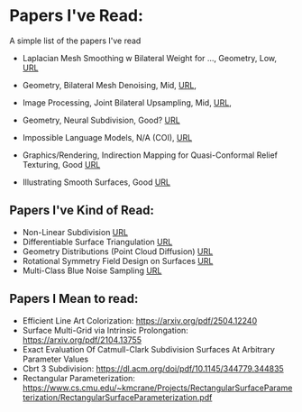 # Papers I've Read:

A simple list of the papers I've read

- Laplacian Mesh Smoothing w Bilateral Weight for ..., Geometry, Low, [URL](https://ieeexplore.ieee.org/stamp/stamp.jsp?tp=&arnumber=10718856&tag=1)
- Geometry, Bilateral Mesh Denoising, Mid, [URL](https://dl.acm.org/doi/pdf/10.1145/1201775.882368),
- Image Processing, Joint Bilateral Upsampling, Mid, [URL](https://dl.acm.org/doi/pdf/10.1145/1275808.1276497),
- Geometry, Neural Subdivision, Good? [URL](https://arxiv.org/pdf/2005.01819)

- Impossible Language Models, N/A (COI), [URL](https://arxiv.org/pdf/2401.06416)
- Graphics/Rendering, Indirection Mapping for Quasi-Conformal Relief Texturing, Good [URL](https://dl.acm.org/doi/pdf/10.1145/1342250.1342280)
- Illustrating Smooth Surfaces, Good [URL](https://dl.acm.org/doi/pdf/10.1145/344779.345074)

## Papers I've Kind of Read:

- Non-Linear Subdivision [URL](https://people.engr.tamu.edu/schaefer/research/nonlinearSub.pdf)
- Differentiable Surface Triangulation [URL](https://arxiv.org/pdf/2109.10695)
- Geometry Distributions (Point Cloud Diffusion) [URL](https://arxiv.org/pdf/2411.16076)
- Rotational Symmetry Field Design on Surfaces [URL](https://web.engr.oregonstate.edu/~zhange/images/symmetry.pdf)
- Multi-Class Blue Noise Sampling [URL](https://www.liyiwei.org/papers/noise-sig10/paper_short.pdf)

## Papers I Mean to read:

- Efficient Line Art Colorization: https://arxiv.org/pdf/2504.12240
- Surface Multi-Grid via Intrinsic Prolongation: https://arxiv.org/pdf/2104.13755
- Exact Evaluation Of Catmull-Clark Subdivision Surfaces At Arbitrary Parameter Values
- Cbrt 3 Subdivision: https://dl.acm.org/doi/pdf/10.1145/344779.344835
- Rectangular Parameterization: https://www.cs.cmu.edu/~kmcrane/Projects/RectangularSurfaceParameterization/RectangularSurfaceParameterization.pdf

